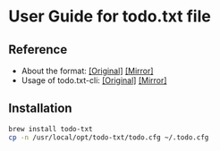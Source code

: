 # User Guide for todo.txt file

## Reference

- About the format: [[Original]](https://github.com/todotxt/todo.txt/blob/master/README.md) [[Mirror]](CONCEPT.md)
- Usage of todo.txt-cli: [[Original]](https://github.com/todotxt/todo.txt-cli/blob/master/USAGE.md) [[Mirror]](USAGE.md)

## Installation

```bash
brew install todo-txt
cp -n /usr/local/opt/todo-txt/todo.cfg ~/.todo.cfg
```
